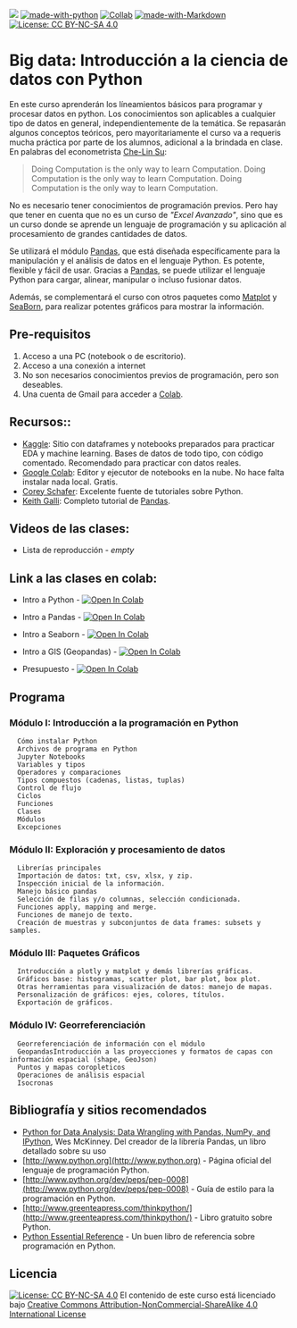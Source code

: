 ![](https://img.shields.io/badge/Ciencias%20Econ%C3%B3micas%20UNLP-Graduados-red?style=flat) [![made-with-python](https://img.shields.io/badge/Made%20with-Python-1f425f.svg)](https://www.python.org/) [![Collab](https://colab.research.google.com/assets/colab-badge.svg)](https://colab.research.google.com/) [![made-with-Markdown](https://img.shields.io/badge/Made%20with-Markdown-1f425f.svg)](https://www.markdownguide.org/) [![License: CC BY-NC-SA 4.0](https://img.shields.io/badge/License-CC_BY--NC--SA_4.0-lightgrey.svg)](https://creativecommons.org/licenses/by-nc-sa/4.0/)

# Big data: Introducción a la ciencia de datos con Python

En este curso aprenderán los líneamientos básicos para programar y procesar datos en python. Los conocimientos son aplicables a cualquier tipo de datos en general, independientemente de la temática. Se repasarán algunos conceptos teóricos, pero mayoritariamente el curso va a requeris mucha práctica por parte de los alumnos, adicional a la brindada en clase. En palabras del econometrista [Che-Lin Su](https://bfi.uchicago.edu/people/che-lin-su):

> Doing Computation is the only way to learn Computation. Doing Computation is the only way to learn Computation. Doing Computation is the only way to learn Computation.

No es necesario tener conocimientos de programación previos. Pero hay que tener en cuenta que no es un curso de _"Excel Avanzado"_, sino que es un curso donde se aprende un lenguaje de programación y su aplicación al procesamiento de grandes cantidades de datos.

Se utilizará el módulo [Pandas](https://pandas.pydata.org/), que está diseñada específicamente para la manipulación y el análisis de datos en el lenguaje Python. Es potente, flexible y fácil de usar. Gracias a [Pandas](https://pandas.pydata.org/), se puede utilizar el lenguaje Python para cargar, alinear, manipular o incluso fusionar datos.

Además, se complementará el curso con otros paquetes como [Matplot](https://www.google.com/search?channel=fs&client=ubuntu&q=matplot) y [SeaBorn](https://seaborn.pydata.org/examples/index.html), para realizar potentes gráficos para mostrar la información.

## Pre-requisitos

1. Acceso a una PC (notebook o de escritorio).
2. Acceso a una conexión a internet 
3. No son necesarios conocimientos previos de programación, pero son deseables.
4. Una cuenta de Gmail para acceder a [Colab](https://colab.research.google.com).
   
## Recursos::

- [Kaggle](https://www.kaggle.com/):  Sitio con dataframes y notebooks preparados para practicar EDA y machine learning. Bases de datos de todo tipo, con código comentado. Recomendado para practicar con datos reales.
- [Google Colab](https://colab.research.google.com): Editor y ejecutor de notebooks en la nube. No hace falta instalar nada local. Gratis.
- [Corey Schafer](https://www.youtube.com/c/Coreyms/playlists): Excelente fuente de tutoriales sobre Python.
- [Keith Galli](https://www.youtube.com/watch?v=vmEHCJofslg&t=13s): Completo tutorial de [Pandas](https://pandas.pydata.org/).

## Videos de las clases:

- Lista de reproducción - _empty_

## Link a las clases en colab:

- Intro a Python - [![Open In Colab](https://colab.research.google.com/assets/colab-badge.svg)](https://colab.research.google.com/github/matog/Flacso_ciencia_de_datos_python_2022/blob/main/Clase1/0%20-%20Introduccion%20a%20Python.ipynb)

- Intro a Pandas - [![Open In Colab](https://colab.research.google.com/assets/colab-badge.svg)](https://colab.research.google.com/github/matog/datos_graduados/blob/main/Clase2/Introducci%C3%B3n%20a%20pandas.ipynb)

- Intro a Seaborn - [![Open In Colab](https://colab.research.google.com/assets/colab-badge.svg)](https://colab.research.google.com/github/matog/datos_graduados/blob/main/Clase2/Intro%20a%20seaborn.ipynb)

- Intro a GIS (Geopandas) - [![Open In Colab](https://colab.research.google.com/assets/colab-badge.svg)](https://colab.research.google.com/github/matog/datos_graduados/blob/main/Clase3/4%20-%20GIS.ipynb)

- Presupuesto - [![Open In Colab](https://colab.research.google.com/assets/colab-badge.svg)](https://colab.research.google.com/github/matog/datos_graduados/blob/main/Clase4/Presupuesto.ipynb)

## Programa

### Módulo I: Introducción a la programación en Python
      Cómo instalar Python
      Archivos de programa en Python
      Jupyter Notebooks
      Variables y tipos
      Operadores y comparaciones
      Tipos compuestos (cadenas, listas, tuplas)
      Control de flujo
      Ciclos
      Funciones
      Clases
      Módulos
      Excepciones

### Módulo II: Exploración y procesamiento de datos
      
      Librerías principales
      Importación de datos: txt, csv, xlsx, y zip.
      Inspección inicial de la información.
      Manejo básico pandas
      Selección de filas y/o columnas, selección condicionada.
      Funciones apply, mapping and merge.
      Funciones de manejo de texto.
      Creación de muestras y subconjuntos de data frames: subsets y samples.

### Módulo III: Paquetes Gráficos

      Introducción a plotly y matplot y demás librerías gráficas.
      Gráficos base: histogramas, scatter plot, bar plot, box plot.
      Otras herramientas para visualización de datos: manejo de mapas.
      Personalización de gráficos: ejes, colores, títulos.
      Exportación de gráficos.

### Módulo IV: Georreferenciación
      Georreferenciación de información con el módulo 
      GeopandasIntroducción a las proyecciones y formatos de capas con  información espacial (shape, GeoJson)
      Puntos y mapas coropleticos
      Operaciones de análisis espacial
      Isocronas

## Bibliografía y sitios recomendados

- [Python for Data Analysis: Data Wrangling with Pandas, NumPy, and IPython](https://wesmckinney.com/book/), Wes McKinney. Del creador de la librería Pandas, un libro detallado sobre su uso
- [http://www.python.org](http://www.python.org) - Página oficial del lenguaje de programación Python.
- [http://www.python.org/dev/peps/pep-0008](http://www.python.org/dev/peps/pep-0008) - Guía de estilo para la programación en Python. 
- [http://www.greenteapress.com/thinkpython/](http://www.greenteapress.com/thinkpython/) - Libro gratuito sobre Python.
- [Python Essential Reference](http://www.amazon.com/Python-Essential-Reference-4th-Edition/dp/0672329786) - Un buen libro de referencia sobre programación en Python.


## Licencia

[![License: CC BY-NC-SA 4.0](https://img.shields.io/badge/License-CC_BY--NC--SA_4.0-lightgrey.svg)](https://creativecommons.org/licenses/by-nc-sa/4.0/) El contenido de este curso está licenciado bajo [Creative Commons Attribution-NonCommercial-ShareAlike 4.0 International License](http://creativecommons.org/licenses/by-nc-sa/4.0/)
